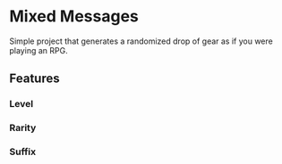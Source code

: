 # Mixed Messages
Simple project that generates a randomized drop of gear as if you were playing an RPG.
## Features
### Level

### Rarity

### Suffix
